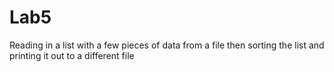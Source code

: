 # Lab5
Reading in a list with a few pieces of data from a file then sorting the list and printing it out to a different file

